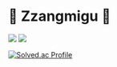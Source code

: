 # 👑 Zzangmigu 👑

<img src="https://img.shields.io/badge/Go-00ADD8?style=flat-square&logo=Go&logoColor=white"/>
<img src="http://mazandi.herokuapp.com/api?handle={handle}&theme=warm"/>


[![Solved.ac Profile](http://mazassumnida.wtf/api/v2/generate_badge?boj=baek001)](https://solved.ac/baek001/)
